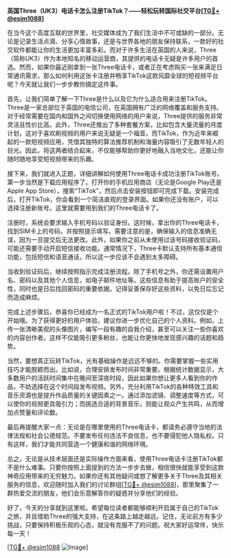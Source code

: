 **英国Three（UK3）电话卡怎么注册TikTok？——轻松玩转国际社交平台[[TG💪+ @esim1088](https://t.me/s/esim1088)]**

在当今这个高度互联的世界里，社交媒体成为了我们生活中不可或缺的一部分。无论是记录生活点滴、分享心情故事，还是与世界各地的朋友保持联系，一款好的社交软件都能让你的生活更加丰富多彩。而对于许多生活在英国的人来说，Three（简称UK3）作为本地知名的移动运营商，其提供的电话卡无疑是许多用户的首选。然而，如果你最近刚拿到一张Three电话卡，或者正在考虑购买一张来满足日常通讯需求，那么如何利用这张卡注册并畅享TikTok这款风靡全球的短视频平台呢？今天就让我们一步步教你搞定这件事。

首先，让我们简单了解一下Three是什么以及它为什么适合用来注册TikTok。Three是一家总部位于英国的电信公司，在英国拥有广泛的网络覆盖和服务支持。对于经常需要在国内和国外之间切换使用网络的用户来说，Three提供的服务非常灵活且性价比高。此外，Three还推出了多种套餐方案，比如包含大量流量的月度计划，这对于喜欢刷视频的用户来说无疑是一个福音。而TikTok，作为近年来崛起的一款短视频应用，凭借其独特的算法推荐机制和海量内容吸引了无数年轻人的目光。因此，将这两者结合起来，不仅能够帮助你更好地融入当地文化，还能让你随时随地享受短视频带来的乐趣。

接下来，我们就进入正题，详细讲解如何使用Three电话卡成功注册TikTok账号。第一步当然是下载应用程序了。打开你的手机应用商店（无论是Google Play还是Apple App Store），搜索“TikTok”，然后点击安装按钮即可完成下载。安装完成后，打开TikTok，你会看到一个简洁直观的登录界面。如果你还没有账户，可以选择注册新账号。这里就需要用到我们的Three电话卡了。

注册时，系统会要求输入手机号码以验证身份。这时候，拿出你的Three电话卡，找到SIM卡上的号码，并按照提示填写。需要注意的是，确保输入的信息准确无误，因为一旦提交后无法更改。此外，如果你之前从未使用过该号码接收验证码，可能还需要手动开启短信接收功能。通常情况下，Three卡默认支持所有基本通信功能，包括短信和语音通话，所以这一步应该不会遇到太多障碍。

当收到验证码后，继续按照指示完成注册流程。除了手机号之外，你还需设置用户名、密码以及其他个人信息，如电子邮件地址等。这些信息有助于提高账户的安全性，同时也是日后找回密码的重要依据。记得妥善保存好这些资料，以免日后忘记而造成麻烦。

完成上述步骤后，恭喜你已经成为一名正式的TikTok用户啦！不过，这仅仅是个开始哦。为了获得更好的用户体验，建议你进一步优化自己的个人资料。例如，上传一张清晰美观的头像图片，编写一段有趣的自我介绍，甚至可以关注一些你喜欢的内容创作者。这样不仅能吸引更多粉丝，也能让你更快地发现感兴趣的话题和趋势。

当然，要想真正玩转TikTok，光有基础操作是远远不够的。你需要掌握一些实用技巧才能脱颖而出。比如说，合理安排发布时间非常重要。根据统计数据显示，大多数用户的活跃时间集中在晚间至深夜时段，因此如果你想让更多人看到你的作品，不妨选择在这个时间段发布视频。另外，充分利用TikTok的各种特效工具和音乐资源也是提升作品质量的关键因素之一。通过添加滤镜、调整速度等方式，可以使你的视频更具吸引力；而挑选合适的背景音乐，则能让观众产生共鸣，从而增加点赞量和评论数。

最后再提醒大家一点：无论是在哪里使用的Three电话卡，都请务必遵守当地的法律法规和社会公德规范。不要发布任何违法不良信息，也不要侵犯他人隐私权。只有这样，我们才能共同营造一个健康和谐的网络环境。

总之，无论是从技术层面还是实际操作方面来看，使用Three电话卡注册TikTok都不是什么难事。只要你按照上面提到的方法一步步去做，相信很快就能享受到这款神奇应用带来的无穷魅力。如果你还有其他疑问或想了解更多关于Three及其相关服务的信息，欢迎随时加入我们的讨论群组[[TG💪+ @esim1088](https://t.me/s/esim1088)]，那里聚集了一群热爱交流的朋友，他们会乐意解答你的疑惑并分享他们的经验。

好了，今天的分享就到这里啦。希望每位读者都能够顺利开启属于自己的TikTok之旅，并且借助Three的强大支持，在这条路上越走越远。记住，无论前方有多少挑战，只要保持积极乐观的心态，就没有克服不了的问题。祝大家好运常伴，快乐每一天！

[[TG💪+ @esim1088](https://t.me/s/esim1088) ![Image](https://i.postimg.cc/4NQfJmqS/Snipaste-2025-05-13-00-14-12.png)]